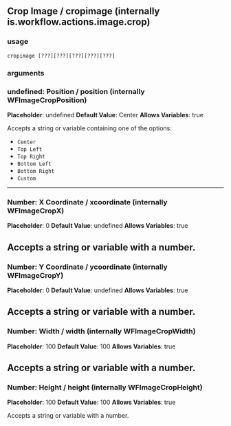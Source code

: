 
## Crop Image / cropimage (internally is.workflow.actions.image.crop)

### usage
`cropimage [???][???][???][???][???]`

### arguments
### undefined: Position / position (internally WFImageCropPosition)
**Placeholder**: undefined
**Default Value**: Center
**Allows Variables**: true


Accepts a string 
or variable
containing one of the options:

- `Center`
- `Top Left`
- `Top Right`
- `Bottom Left`
- `Bottom Right`
- `Custom`
---
### Number: X Coordinate / xcoordinate (internally WFImageCropX)
**Placeholder**: 0
**Default Value**: undefined
**Allows Variables**: true


Accepts a string 
or variable
with a number.
---
### Number: Y Coordinate / ycoordinate (internally WFImageCropY)
**Placeholder**: 0
**Default Value**: undefined
**Allows Variables**: true


Accepts a string 
or variable
with a number.
---
### Number: Width / width (internally WFImageCropWidth)
**Placeholder**: 100
**Default Value**: 100
**Allows Variables**: true


Accepts a string 
or variable
with a number.
---
### Number: Height / height (internally WFImageCropHeight)
**Placeholder**: 100
**Default Value**: 100
**Allows Variables**: true


Accepts a string 
or variable
with a number.
